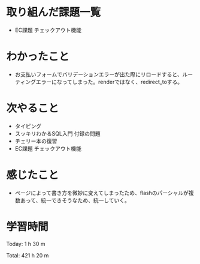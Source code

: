 # 取り組んだ課題一覧
- EC課題 チェックアウト機能

# わかったこと
- お支払いフォームでバリデーションエラーが出た際にリロードすると、ルーティングエラーになってしまった。renderではなく、redirect_toする。

# 次やること
- タイピング
- スッキリわかるSQL入門 付録の問題
- チェリー本の復習
- EC課題 チェックアウト機能

# 感じたこと
- ページによって書き方を微妙に変えてしまったため、flashのパーシャルが複数あって、統一できそうなため、統一していく。

# 学習時間
Today: 1 h 30 m

Total: 421 h 20 m












































































